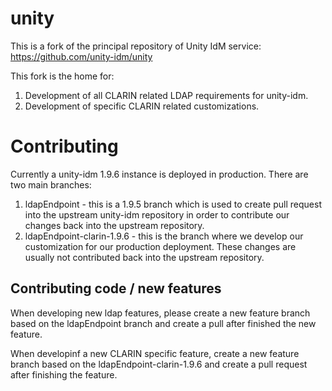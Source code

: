 # unity
This is a fork of the principal repository of Unity IdM service: https://github.com/unity-idm/unity

This fork is the home for:
1. Development of all CLARIN related LDAP requirements for unity-idm. 
1. Development of specific CLARIN related customizations.

# Contributing

Currently a unity-idm 1.9.6 instance is deployed in production. There are two main branches:

1. ldapEndpoint - this is a 1.9.5 branch which is used to create pull request into the upstream unity-idm repository in order 
to contribute our changes back into the upstream repository.
2. ldapEndpoint-clarin-1.9.6 - this is the branch where we develop our customization for our production deployment. These 
changes are usually not contributed back into the upstream repository.

## Contributing code / new features

When developing new ldap features, please create a new feature branch based on the ldapEndpoint branch and create a pull 
after finished the new feature.

When developinf a new CLARIN specific feature, create a new feature branch based on the ldapEndpoint-clarin-1.9.6 and create
a pull request after finishing the feature.

